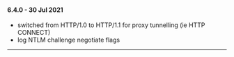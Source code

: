 
#### 6.4.0 - 30 Jul 2021
 - switched from HTTP/1.0 to HTTP/1.1 for proxy tunnelling (ie HTTP CONNECT)
 - log NTLM challenge negotiate flags

---
